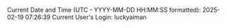 Current Date and Time (UTC - YYYY-MM-DD HH:MM:SS formatted): 2025-02-19 07:26:39
Current User's Login: luckyaiman
